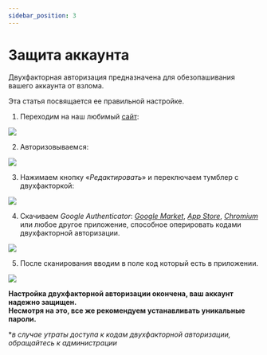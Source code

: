 ```yaml
---
sidebar_position: 3
---
```


# Защита аккаунта

Двухфакторная авторизация предназначена для обезопашивания вашего аккаунта от взлома.

Эта статья посвящается ее правильной настройке.

1. Переходим на наш любимый [сайт](https://politcubes.ru):

![  ](https://sun9-37.userapi.com/impg/QmzLYCZx6-F6xRryncHd9w4Vq_zE1lIBo8i7Gw/lrPQzRRKy_A.jpg?size=807x454&quality=96&sign=3dacd2b2d4d1e06901c8e682050d44cf&type=album)

2. Авторизовываемся: 

![  ](https://sun9-62.userapi.com/impg/NOW0lqB5RWxVELZPkd0rXO3jt9EIXa4fqeKTLA/iLCb22N1dEk.jpg?size=1865x990&quality=96&sign=72c7413994242610ebfbdcea5bd148d2&type=album)

3. Нажимаем кнопку «*Редактировать*» и переключаем тумблер с двухфакторкой:

![  ](https://sun9-65.userapi.com/impg/PqobSSpExX6iXC60ItU9mNINhGYPlZ4aHW-SXw/1EJ7jm_uwQw.jpg?size=1851x989&quality=96&sign=7062a7512d0d60c4b1a5dc09ab540428&type=album)

4. Скачиваем *Google Authenticator*: [*Google Market*](https://play.google.com/store/apps/details?id=com.google.android.apps.authenticator2), [*App Store*](https://apps.apple.com/ru/app/google-authenticator/id388497605), [*Chromium*](https://chrome.google.com/webstore/detail/authenticator/bhghoamapcdpbohphigoooaddinpkbai) или любое другое приложение, способное оперировать кодами двухфакторной авторизации.

![  ](https://sun9-31.userapi.com/impg/QX_l2OnZOn-2yxPWCoqkLn1o3tQbgNwDEZo4KA/0h7QBfRIpd0.jpg?size=1868x986&quality=96&sign=d3a1cac3d3e823c60142b2be00a44c02&type=album)

5. После сканирования вводим в поле код который есть в приложении.

![  ](https://sun9-7.userapi.com/impg/vcBs1qUjdNVRAo1yzpIIow49pIG2q6Gn1uluEw/OcsU6lZMONo.jpg?size=1850x994&quality=96&sign=34771b9f32d9eb5666c50b2a1e955686&type=album)

   **Настройка двухфакторной авторизации окончена, ваш аккаунт надежно защищен.**  
   **Несмотря на это, все же рекомендуем устанавливать уникальные пароли.**
   
   **в случае утраты доступа к кодам двухфакторной авторизации, обращайтесь к администрации*
